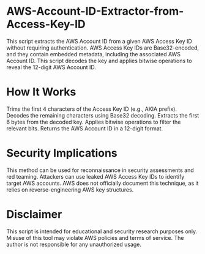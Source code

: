 # AWS-Account-ID-Extractor-from-Access-Key-ID
This script extracts the AWS Account ID from a given AWS Access Key ID without requiring authentication. AWS Access Key IDs are Base32-encoded, and they contain embedded metadata, including the associated AWS Account ID. This script decodes the key and applies bitwise operations to reveal the 12-digit AWS Account ID.

# How It Works
Trims the first 4 characters of the Access Key ID (e.g., AKIA prefix).
Decodes the remaining characters using Base32 decoding.
Extracts the first 6 bytes from the decoded key.
Applies bitwise operations to filter the relevant bits.
Returns the AWS Account ID in a 12-digit format.

# Security Implications
This method can be used for reconnaissance in security assessments and red teaming.
Attackers can use leaked AWS Access Key IDs to identify target AWS accounts.
AWS does not officially document this technique, as it relies on reverse-engineering AWS key structures.

# Disclaimer
This script is intended for educational and security research purposes only. Misuse of this tool may violate AWS policies and terms of service. The author is not responsible for any unauthorized usage.
